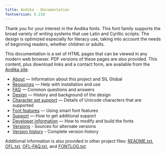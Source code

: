 ```yaml
---
title: Andika - Documentation
fontversion: 6.210
---
```


Thank you for your interest in the Andika fonts. This font family supports the broad variety of writing systems that use Latin and Cyrillic scripts. The design is optimized especially for literacy use, taking into account the needs of beginning readers, whether children or adults. 

This documentation is a set of HTML pages that can be viewed in any modern web browser. PDF versions of these pages are also provided. This content, plus download links and a contact form, are available from the [Andika site](https://software.sil.org/andika/).

- [About](about.md) — Information about this project and SIL Global
- [Resources](resources.md) — Help with installation and use
- [FAQ](faq.md) — Common questions and answers
- [Design](design.md) — History and background of the design
- [Character set support](charset.md) — Details of Unicode characters that are supported
- [Font features](features.md) — Using smart font features
- [Support](support.md) — How to get additional support
- [Developer information](developer.md) — How to modify and build the fonts
- [Versions](versions.md) - Sources for alternate versions
- [Version history](history.md) - Complete version history

Additional information is also provided in other project files: [README.txt](../README.txt), [OFL.txt](../OFL.txt), [OFL-FAQ.txt](../OFL-FAQ.txt), and [FONTLOG.txt](../FONTLOG.txt).

